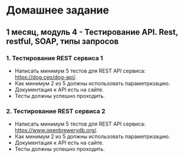 # Домашнее задание

## 1 месяц, модуль 4 - Тестирование API. Rest, restful, SOAP, типы запросов

### 1. Тестирование REST сервиса 1
* Написать минимум 5 тестов для REST API сервиса: https://dog.ceo/dog-api/.
* Как минимум 2 из 5 должны использовать параметризацию.
* Документация к API есть на сайте.
* Тесты должны успешно проходить.

### 2. Тестирование REST сервиса 2
* Написать минимум 5 тестов для REST API сервиса: https://www.openbrewerydb.org/.
* Как минимум 2 из 5 должны использовать параметризацию.
* Документация к API есть на сайте.
* Тесты должны успешно проходить.